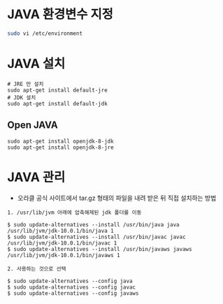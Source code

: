 # JAVA 환경변수 지정

```sh
sudo vi /etc/environment
```

# JAVA 설치

```
# JRE 만 설치
sudo apt-get install default-jre
# JDK 설치
sudo apt-get install default-jdk
```

## Open JAVA

```
sudo apt-get install openjdk-8-jdk
sudo apt-get install openjdk-8-jre
```

# JAVA 관리

- 오라클 공식 사이트에서 tar.gz 형태의 파일을 내려 받은 뒤 직접 설치하는 방법

```
1. /usr/lib/jvm 아래에 압축해제된 jdk 폴더를 이동

$ sudo update-alternatives --install /usr/bin/java java /usr/lib/jvm/jdk-10.0.1/bin/java 1
$ sudo update-alternatives --install /usr/bin/javac javac /usr/lib/jvm/jdk-10.0.1/bin/javac 1
$ sudo update-alternatives --install /usr/bin/javaws javaws /usr/lib/jvm/jdk-10.0.1/bin/javaws 1

2. 사용하는 것으로 선택

$ sudo update-alternatives --config java
$ sudo update-alternatives --config javac
$ sudo update-alternatives --config javaws
```